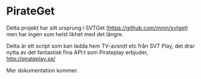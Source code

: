PirateGet
==========

Detta projekt har sitt ursprung i SVTGet (https://github.com/mmn/svtget) men har ingen som helst likhet med det längre.

Detta är ett script som kan ladda hem TV-avsnitt etc från SVT Play, det drar nytta av det fantastisk fina API:t som Pirateplay erbjuder, http://pirateplay.se/

Mer dokumentation kommer.